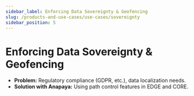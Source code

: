 ```yaml
---
sidebar_label: Enforcing Data Sovereignty & Geofencing
slug: /products-and-use-cases/use-cases/sovereignty
sidebar_position: 5
---
```


# Enforcing Data Sovereignty & Geofencing

- **Problem:** Regulatory compliance (GDPR, etc.), data localization needs.
- **Solution with Anapaya:** Using path control features in EDGE and CORE.
